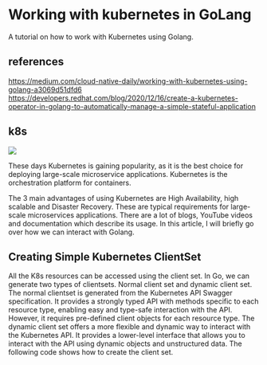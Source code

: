# Working with kubernetes in GoLang

A tutorial on how to work with Kubernetes using Golang.

## references

<https://medium.com/cloud-native-daily/working-with-kubernetes-using-golang-a3069d51dfd6>
<https://developers.redhat.com/blog/2020/12/16/create-a-kubernetes-operator-in-golang-to-automatically-manage-a-simple-stateful-application>

## k8s

![](https://miro.medium.com/v2/resize:fit:720/format:webp/0*7mhKLw0_8v0HVyXT)

These days Kubernetes is gaining popularity, as it is the best choice for deploying large-scale microservice applications. Kubernetes is the orchestration platform for containers.

The 3 main advantages of using Kubernetes are High Availability, high scalable and Disaster Recovery. These are typical requirements for large-scale microservices applications. There are a lot of blogs, YouTube videos and documentation which describe its usage. In this article, I will briefly go over how we can interact with Golang.

## Creating Simple Kubernetes ClientSet

All the K8s resources can be accessed using the client set. In Go, we can generate two types of clientsets. Normal client set and dynamic client set. The normal clientset is generated from the Kubernetes API Swagger specification. It provides a strongly typed API with methods specific to each resource type, enabling easy and type-safe interaction with the API. However, it requires pre-defined client objects for each resource type.
The dynamic client set offers a more flexible and dynamic way to interact with the Kubernetes API. It provides a lower-level interface that allows you to interact with the API using dynamic objects and unstructured data.
The following code shows how to create the client set.
